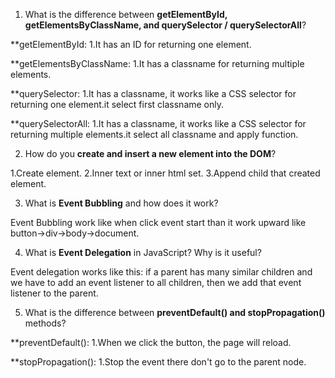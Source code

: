 
1. What is the difference between **getElementById, getElementsByClassName, and querySelector / querySelectorAll**?

**getElementById:
1.It has an ID for returning one element.

**getElementsByClassName:
1.It has a classname for returning multiple elements.

**querySelector:
1.It has a classname, it works like a CSS selector for returning one element.it select first classname only.

**querySelectorAll:
1.It has a classname, it works like a CSS selector for returning multiple elements.it select all classname and apply function.


2. How do you **create and insert a new element into the DOM**?

1.Create element.
2.Inner text or inner html set.
3.Append child that created element.

3. What is **Event Bubbling** and how does it work?

Event Bubbling work like when click event start than it work upward like button->div->body->document.

4. What is **Event Delegation** in JavaScript? Why is it useful?

Event delegation works like this: if a parent has many similar children and we have to add an event listener to all children, then we add that event listener to the parent.

5. What is the difference between **preventDefault() and stopPropagation()** methods?

**preventDefault():
1.When we click the button, the page will reload.

**stopPropagation():
1.Stop the event there don't go to the parent node.
